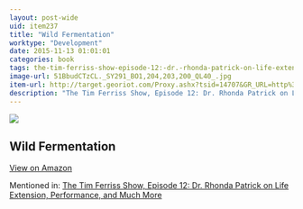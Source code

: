 ```yaml
---
layout: post-wide
uid: item237
title: "Wild Fermentation"
worktype: "Development"
date: 2015-11-13 01:01:01
categories: book
tags: the-tim-ferriss-show-episode-12:-dr.-rhonda-patrick-on-life-extension-performance-and-much-more
image-url: 51BbudCTzCL._SY291_BO1,204,203,200_QL40_.jpg
item-url: http://target.georiot.com/Proxy.ashx?tsid=14707&GR_URL=http%3A%2F%2Fwww.amazon.com%2FWild-Fermentation-Flavor-Nutrition-Live-Culture%2Fdp%2F1931498237%2F
description: "The Tim Ferriss Show, Episode 12: Dr. Rhonda Patrick on Life Extension, Performance, and Much More"
---
```

<a href="http://target.georiot.com/Proxy.ashx?tsid=14707&GR_URL=http%3A%2F%2Fwww.amazon.com%2FWild-Fermentation-Flavor-Nutrition-Live-Culture%2Fdp%2F1931498237%2F" target="blank"><img src="../../../../img/thumbs/51BbudCTzCL._SY291_BO1,204,203,200_QL40_.jpg" class="prod-img"></a>
<h2>Wild Fermentation</h2>
<p><a class="btn btn-primary" href="http://target.georiot.com/Proxy.ashx?tsid=14707&GR_URL=http%3A%2F%2Fwww.amazon.com%2FWild-Fermentation-Flavor-Nutrition-Live-Culture%2Fdp%2F1931498237%2F" target="blank">View on Amazon</a><p>
<p>Mentioned in: <a href="http://fourhourworkweek.com/2014/06/10/the-tim-ferriss-show-rhonda-patrick-life-extension/" target="blank">The Tim Ferriss Show, Episode 12: Dr. Rhonda Patrick on Life Extension, Performance, and Much More</a></p>
